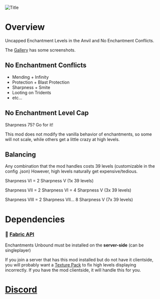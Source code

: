 ![Title](https://cdn.modrinth.com/data/cached_images/520cbf3d9b95e9664cf05681597765548f7e18b1.png)
# Overview
Uncapped Enchantment Levels in the Anvil and No Enchantment Conflicts.

The [Gallery](https://modrinth.com/mod/enchantments-unbound/gallery) has some screenshots.

## No Enchantment Conflicts
- Mending + Infinity
- Protection + Blast Protection
- Sharpness + Smite
- Looting on Tridents
- etc...
  
## No Enchantment Level Cap
Sharpness 75? Go for it!

This mod does not modify the vanilla behavior of enchantments, so some will not scale, while others get a little crazy at high levels.

## Balancing
Any combination that the mod handles costs 39 levels (customizable in the config .json)
However, high levels naturally get expensive/tedious.

Sharpness VI = 2 Sharpness V (1x 39 levels)

Sharpness VII = 2 Sharpness VI = 4 Sharpness V (3x 39 levels)

Sharpness VIII = 2 Sharpness VII... 8 Sharpness V (7x 39 levels)

# Dependencies
### 📜 [Fabric API](https://modrinth.com/mod/fabric-api)
Enchantments Unbound must be installed on the **server-side** (can be singleplayer)

If you join a server that has this mod installed but do not have it clientside, you will probably want a [Texture Pack](https://www.planetminecraft.com/texture-pack/enchantment-level-fix/) to fix high levels displaying incorrectly. If you have the mod clientside, it will handle this for you.

# [Discord](https://discord.gg/ZCaGkZeb4C)
